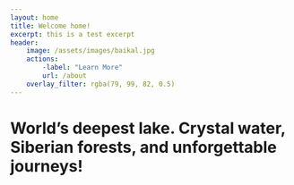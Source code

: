 ```yaml
---
layout: home
title: Welcome home!
excerpt: this is a test excerpt
header:
    image: /assets/images/baikal.jpg
    actions:
        -label: "Learn More"
        url: /about
    overlay_filter: rgba(79, 99, 82, 0.5)
---
```


# World’s deepest lake. Crystal water, Siberian forests, and unforgettable journeys!